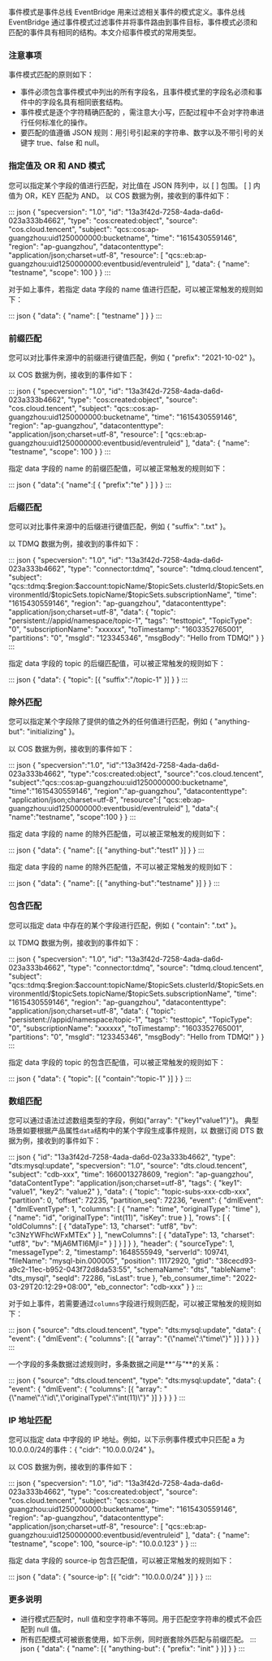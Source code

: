 事件模式是事件总线 EventBridge 用来过滤相关事件的模式定义。事件总线 EventBridge 通过事件模式过滤事件并将事件路由到事件目标，事件模式必须和匹配的事件具有相同的结构。本文介绍事件模式的常用类型。

### 注意事项

事件模式匹配的原则如下： 

- 事件必须包含事件模式中列出的所有字段名，且事件模式里的字段名必须和事件中的字段名具有相同嵌套结构。
- 事件模式是逐个字符精确匹配的 ，需注意大小写，匹配过程中不会对字符串进行任何标准化的操作。
- 要匹配的值遵循 JSON 规则：用引号引起来的字符串、数字以及不带引号的关键字 true、false 和 null。


### 指定值及 OR 和 AND 模式

您可以指定某个字段的值进行匹配，对比值在 JSON 阵列中，以 [ ] 包围。  [ ] 内值为 OR，KEY 匹配为 AND。
以 COS 数据为例，接收到的事件如下： 

<dx-codeblock>
:::  json
{
	"specversion": "1.0",
	"id": "13a3f42d-7258-4ada-da6d-023a333b4662",
	"type": "cos:created:object",
	"source": "cos.cloud.tencent",
	"subject": "qcs::cos:ap-guangzhou:uid1250000000:bucketname",
	"time": "1615430559146",
	"region": "ap-guangzhou",
	"datacontenttype": "application/json;charset=utf-8",
	"resource": [
		"qcs::eb:ap-guangzhou:uid1250000000:eventbusid/eventruleid"
	],
	"data": {
		"name": "testname",
		"scope": 100
	}
}
:::
</dx-codeblock>


对于如上事件，若指定 data 字段的 name 值进行匹配，可以被正常触发的规则如下： 


<dx-codeblock>
:::  json
{
	"data": {
		"name": [
			"testname"
		]
	}
}
:::
</dx-codeblock>

<span id=2></span>
### 前缀匹配

您可以对比事件来源中的前缀进行键值匹配，例如 { "prefix": "2021-10-02" }。

以 COS 数据为例，接收到的事件如下： 


<dx-codeblock>
:::  json
{
	"specversion": "1.0",
	"id": "13a3f42d-7258-4ada-da6d-023a333b4662",
	"type": "cos:created:object",
	"source": "cos.cloud.tencent",
	"subject": "qcs::cos:ap-guangzhou:uid1250000000:bucketname",
	"time": "1615430559146",
	"region": "ap-guangzhou",
	"datacontenttype": "application/json;charset=utf-8",
	"resource": [
		"qcs::eb:ap-guangzhou:uid1250000000:eventbusid/eventruleid"
	],
	"data": {
		"name": "testname",
		"scope": 100
	}
}
:::
</dx-codeblock>



指定 data 字段的 name 的前缀匹配值，可以被正常触发的规则如下： 


<dx-codeblock>
:::  json
{
   "data":{
      "name":[
         {
            "prefix":"te"
         }
      ]
   }
}
:::
</dx-codeblock>

### 后缀匹配
您可以对比事件来源中的后缀进行键值匹配，例如 { "suffix": ".txt" }。

以 TDMQ 数据为例，接收到的事件如下： 

<dx-codeblock>
:::  json
{
    "specversion": "1.0",
    "id": "13a3f42d-7258-4ada-da6d-023a333b4662",
    "type": "connector:tdmq",
    "source": "tdmq.cloud.tencent",
    "subject": "qcs::tdmq:$region:$account:topicName/$topicSets.clusterId/$topicSets.environmentId/$topicSets.topicName/$topicSets.subscriptionName",
    "time": "1615430559146",
    "region": "ap-guangzhou",
    "datacontenttype": "application/json;charset=utf-8",
    "data": {
                    "topic":  "persistent://appid/namespace/topic-1",
                    "tags": "testtopic",
                    "TopicType": "0",
                    "subscriptionName": "xxxxxx",
                    "toTimestamp": "1603352765001",
                    "partitions": "0",
                    "msgId": "123345346",
                    "msgBody": "Hello from TDMQ!"
    }
}
:::
</dx-codeblock>

指定 data 字段的 topic 的后缀匹配值，可以被正常触发的规则如下： 

<dx-codeblock>
:::  json
{
	"data": {
		"topic": [{
			"suffix":"/topic-1"
		}]
	}
}
:::
</dx-codeblock>


### 除外匹配

您可以指定某个字段除了提供的值之外的任何值进行匹配，例如 { "anything-but": "initializing" }。

以 COS 数据为例，接收到的事件如下： 


<dx-codeblock>
:::  json
{
   "specversion":"1.0",
   "id":"13a3f42d-7258-4ada-da6d-023a333b4662",
   "type":"cos:created:object",
   "source":"cos.cloud.tencent",
   "subject":"qcs::cos:ap-guangzhou:uid1250000000:bucketname",
   "time":"1615430559146",
   "region":"ap-guangzhou",
   "datacontenttype": "application/json;charset=utf-8",
   "resource":[
    "qcs::eb:ap-guangzhou:uid1250000000:eventbusid/eventruleid"
   ],
   "data":{
      "name":"testname",
      "scope":100
   }
}
:::
</dx-codeblock>



指定 data 字段的 name 的除外匹配值，可以被正常触发的规则如下： 

<dx-codeblock>
:::  json
{
	"data": {
		"name": [{
			"anything-but":"test1"
		}]
	}
}
:::
</dx-codeblock>



指定 data 字段的 name 的除外匹配值，不可以被正常触发的规则如下： 


<dx-codeblock>
:::  json
{
	"data": {
		"name": [{
			"anything-but":"testname"
		}]
	}
}
:::
</dx-codeblock>

### 包含匹配
您可以指定 data 中存在的某个字段进行匹配，例如 { "contain": ".txt" }。

以 TDMQ 数据为例，接收到的事件如下： 

<dx-codeblock>
:::  json
{
    "specversion": "1.0",
    "id": "13a3f42d-7258-4ada-da6d-023a333b4662",
    "type": "connector:tdmq",
    "source": "tdmq.cloud.tencent",
    "subject": "qcs::tdmq:$region:$account:topicName/$topicSets.clusterId/$topicSets.environmentId/$topicSets.topicName/$topicSets.subscriptionName",
    "time": "1615430559146",
    "region": "ap-guangzhou",
    "datacontenttype": "application/json;charset=utf-8",
    "data": {
                    "topic":  "persistent://appid/namespace/topic-1",
                    "tags": "testtopic",
                    "TopicType": "0",
                    "subscriptionName": "xxxxxx",
                    "toTimestamp": "1603352765001",
                    "partitions": "0",
                    "msgId": "123345346",
                    "msgBody": "Hello from TDMQ!"
    }
}
:::
</dx-codeblock>

指定 data 字段的 topic 的包含匹配值，可以被正常触发的规则如下： 

<dx-codeblock>
:::  json
{
	"data": {
		"topic": [{
			"contain":"topic-1"
		}]
	}
}
:::
</dx-codeblock>


### 数组匹配

您可以通过语法过滤数组类型的字段，例如{"array": "{\"key1\"value1\"}"}。
典型场景如要根据产品属性`data`结构中的某个字段生成事件规则，以 数据订阅 DTS 数据为例，接收到的事件如下： 

<dx-codeblock>
:::  json
{
  "id": "13a3f42d-7258-4ada-da6d-023a333b4662",
  "type": "dts:mysql:update",
  "specversion": "1.0",
  "source": "dts.cloud.tencent",
  "subject": "cdb-xxx",
  "time": 1660013278609,
  "region": "ap-guangzhou",
  "dataContentType": "application/json;charset=utf-8",
  "tags": {
    "key1": "value1",
    "key2": "value2"
  },
  "data": {
    "topic": "topic-subs-xxx-cdb-xxx",
    "partition": 0,
    "offset": 72235,
    "partition_seq": 72236,
    "event": {
      "dmlEvent": {
        "dmlEventType": 1,
        "columns": [
          {
            "name": "time",
            "originalType": "time"
          },
          {
            "name": "id",
            "originalType": "int(11)",
            "isKey": true
          }
        ],
        "rows": [
          {
            "oldColumns": [
              {
                "dataType": 13,
                "charset": "utf8",
                "bv": "c3NzYWFhcWFxMTEx"
              }
            ],
            "newColumns": [
              {
                "dataType": 13,
                "charset": "utf8",
                "bv": "MjA6MTI6MjI="
              }
            ]
          }
        ]
      }
    },
    "header": {
      "sourceType": 1,
      "messageType": 2,
      "timestamp": 1648555949,
      "serverId": 109741,
      "fileName": "mysql-bin.000005",
      "position": 11172920,
      "gtid": "38cecd93-a9c2-11ec-b952-043f72d8da53:55",
      "schemaName": "dts",
      "tableName": "dts_mysql",
      "seqId": 72286,
      "isLast": true
    },
    "eb_consumer_time": "2022-03-29T20:12:29+08:00",
    "eb_connector": "cdb-xxx"
  }
}
:::
</dx-codeblock>



对于如上事件，若需要通过`columns`字段进行规则匹配，可以被正常触发的规则如下： 


<dx-codeblock>
:::  json
{
	"source": "dts.cloud.tencent",
	"type": "dts:mysql:update",
	"data": {
		"event": {
			"dmlEvent": {
				"columns": [{
					"array": "{\"name\":\"time\"}"
							}]
			}
		}
	}
}
:::
</dx-codeblock>



一个字段的多条数据过滤规则时，多条数据之间是**“与”**的关系： 


<dx-codeblock>
:::  json
{
	"source": "dts.cloud.tencent",
	"type": "dts:mysql:update",
	"data": {
		"event": {
			"dmlEvent": {
				"columns": [{
					"array": "{\"name\":\"id\",\"originalType\":\"int(11)\"}"
							}]
			}
		}
	}
}
:::
</dx-codeblock>




### IP 地址匹配

您可以指定 data 中字段的 IP 地址。例如，以下示例事件模式中只匹配 a 为10.0.0.0/24的事件：{ "cidr": "10.0.0.0/24" }。

以 COS 数据为例，接收到的事件如下： 


<dx-codeblock>
:::  json
{
	"specversion": "1.0",
	"id": "13a3f42d-7258-4ada-da6d-023a333b4662",
	"type": "cos:created:object",
	"source": "cos.cloud.tencent",
	"subject": "qcs::cos:ap-guangzhou:uid1250000000:bucketname",
	"time": "1615430559146",
	"region": "ap-guangzhou",
	"datacontenttype": "application/json;charset=utf-8",
	"resource": [
		"qcs::eb:ap-guangzhou:uid1250000000:eventbusid/eventruleid"
	],
	"data": {
		"name": "testname",
		"scope": 100,
		"source-ip": "10.0.0.123"
	}
}
:::
</dx-codeblock>



指定 data 字段的 source-ip 包含匹配值，可以被正常触发的规则如下： 


<dx-codeblock>
:::  json
{
	"data": {
		"source-ip": [{
			"cidr": "10.0.0.0/24"
		}]
	}
}
:::
</dx-codeblock>


### 更多说明

- 进行模式匹配时，null 值和空字符串不等同。用于匹配空字符串的模式不会匹配到 null 值。
- 所有匹配模式可被嵌套使用，如下示例，同时嵌套除外匹配与前缀匹配。
  <dx-codeblock>
  :::  json
  {
  "data": {
  	"name": [{
  		"anything-but": {
  			"prefix": "init"
  		}
  	}]
  }
  }
  :::
  </dx-codeblock>

